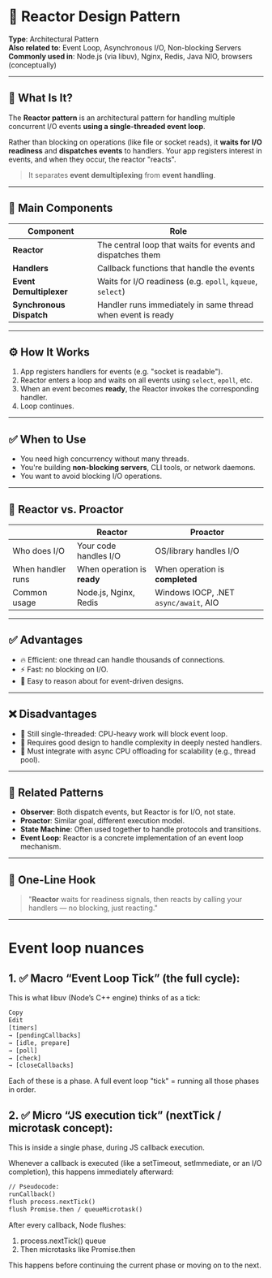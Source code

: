 # 🚦 Reactor Design Pattern

**Type**: Architectural Pattern  
**Also related to**: Event Loop, Asynchronous I/O, Non-blocking Servers  
**Commonly used in**: Node.js (via libuv), Nginx, Redis, Java NIO, browsers (conceptually)

---

## 🧠 What Is It?

The **Reactor pattern** is an architectural pattern for handling multiple concurrent I/O events **using a single-threaded event loop**.

Rather than blocking on operations (like file or socket reads), it **waits for I/O readiness** and **dispatches events** to handlers. Your app registers interest in events, and when they occur, the reactor "reacts".

> It separates **event demultiplexing** from **event handling**.

---

## 🧩 Main Components

| Component                | Role                                                        |
| ------------------------ | ----------------------------------------------------------- |
| **Reactor**              | The central loop that waits for events and dispatches them  |
| **Handlers**             | Callback functions that handle the events                   |
| **Event Demultiplexer**  | Waits for I/O readiness (e.g. `epoll`, `kqueue`, `select`)  |
| **Synchronous Dispatch** | Handler runs immediately in same thread when event is ready |

---

## ⚙️ How It Works

1. App registers handlers for events (e.g. "socket is readable").
2. Reactor enters a loop and waits on all events using `select`, `epoll`, etc.
3. When an event becomes **ready**, the Reactor invokes the corresponding handler.
4. Loop continues.

---

## ✅ When to Use

- You need high concurrency without many threads.
- You're building **non-blocking servers**, CLI tools, or network daemons.
- You want to avoid blocking I/O operations.

---

## 🔄 Reactor vs. Proactor

|                   | **Reactor**                 | **Proactor**                          |
| ----------------- | --------------------------- | ------------------------------------- |
| Who does I/O      | Your code handles I/O       | OS/library handles I/O                |
| When handler runs | When operation is **ready** | When operation is **completed**       |
| Common usage      | Node.js, Nginx, Redis       | Windows IOCP, .NET `async/await`, AIO |

---

## ✅ Advantages

- 🔥 Efficient: one thread can handle thousands of connections.
- ⚡ Fast: no blocking on I/O.
- 🧠 Easy to reason about for event-driven designs.

---

## ❌ Disadvantages

- 🧵 Still single-threaded: CPU-heavy work will block event loop.
- 🧩 Requires good design to handle complexity in deeply nested handlers.
- 🔁 Must integrate with async CPU offloading for scalability (e.g., thread pool).

---

## 🧵 Related Patterns

- **Observer**: Both dispatch events, but Reactor is for I/O, not state.
- **Proactor**: Similar goal, different execution model.
- **State Machine**: Often used together to handle protocols and transitions.
- **Event Loop**: Reactor is a concrete implementation of an event loop mechanism.

---

## 🧠 One-Line Hook

> "**Reactor** waits for readiness signals, then reacts by calling your handlers — no blocking, just reacting."

---

# Event loop nuances

## 1. ✅ Macro “Event Loop Tick” (the full cycle):

This is what libuv (Node’s C++ engine) thinks of as a tick:

```txt
Copy
Edit
[timers]
→ [pendingCallbacks]
→ [idle, prepare]
→ [poll]
→ [check]
→ [closeCallbacks]
```

Each of these is a phase. A full event loop "tick" = running all those phases in order.

## 2. ✅ Micro “JS execution tick” (nextTick / microtask concept):

This is inside a single phase, during JS callback execution.

Whenever a callback is executed (like a setTimeout, setImmediate, or an I/O completion), this happens immediately afterward:

```txt
// Pseudocode:
runCallback()
flush process.nextTick()
flush Promise.then / queueMicrotask()
```

After every callback, Node flushes:

1. process.nextTick() queue
1. Then microtasks like Promise.then

This happens before continuing the current phase or moving on to the next.

